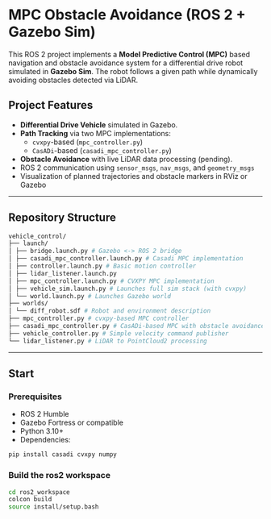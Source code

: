 # MPC Obstacle Avoidance (ROS 2 + Gazebo Sim)

This ROS 2 project implements a **Model Predictive Control (MPC)** based navigation and obstacle avoidance system for a differential drive robot simulated in **Gazebo Sim**. The robot follows a given path while dynamically avoiding obstacles detected via LiDAR.

## Project Features

- **Differential Drive Vehicle** simulated in Gazebo.
- **Path Tracking** via two MPC implementations:
  - `cvxpy`-based (`mpc_controller.py`)
  - `CasADi`-based (`casadi_mpc_controller.py`)
- **Obstacle Avoidance** with live LiDAR data processing (pending).
- ROS 2 communication using `sensor_msgs`, `nav_msgs`, and `geometry_msgs`
- Visualization of planned trajectories and obstacle markers in RViz or Gazebo

---

## Repository Structure

```bash
vehicle_control/
├── launch/
│ ├── bridge.launch.py # Gazebo <-> ROS 2 bridge
│ ├── casadi_mpc_controller.launch.py # Casadi MPC implementation
│ ├── controller.launch.py # Basic motion controller
│ ├── lidar_listener.launch.py
│ ├── mpc_controller.launch.py # CVXPY MPC implementation
│ ├── vehicle_sim.launch.py # Launches full sim stack (with cvxpy)
│ └── world.launch.py # Launches Gazebo world
├── worlds/
│ └── diff_robot.sdf # Robot and environment description
├── mpc_controller.py # cvxpy-based MPC controller
├── casadi_mpc_controller.py # CasADi-based MPC with obstacle avoidance
├── vehicle_controller.py # Simple velocity command publisher
└── lidar_listener.py # LiDAR to PointCloud2 processing
```

---

## Start

### Prerequisites

- ROS 2 Humble
- Gazebo Fortress or compatible
- Python 3.10+
- Dependencies:

```bash
pip install casadi cvxpy numpy
```

### Build the ros2 workspace
```bash
cd ros2_workspace
colcon build
source install/setup.bash
```